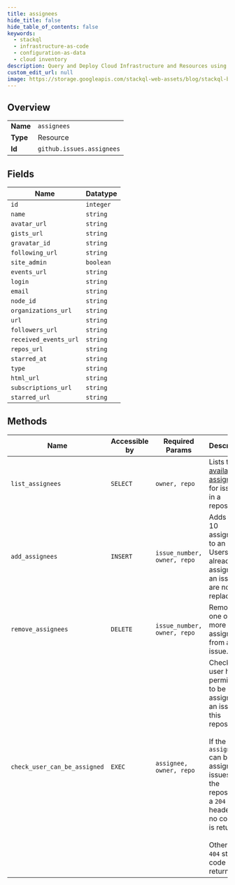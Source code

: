```yaml
---
title: assignees
hide_title: false
hide_table_of_contents: false
keywords:
  - stackql
  - infrastructure-as-code
  - configuration-as-data
  - cloud inventory
description: Query and Deploy Cloud Infrastructure and Resources using SQL
custom_edit_url: null
image: https://storage.googleapis.com/stackql-web-assets/blog/stackql-blog-post-featured-image.png
---
```

  
    

## Overview
<table><tbody>
<tr><td><b>Name</b></td><td><code>assignees</code></td></tr>
<tr><td><b>Type</b></td><td>Resource</td></tr>
<tr><td><b>Id</b></td><td><code>github.issues.assignees</code></td></tr>
</tbody></table>

## Fields
| Name | Datatype |
| ---- | -------- |
| `id` | `integer` |
| `name` | `string` |
| `avatar_url` | `string` |
| `gists_url` | `string` |
| `gravatar_id` | `string` |
| `following_url` | `string` |
| `site_admin` | `boolean` |
| `events_url` | `string` |
| `login` | `string` |
| `email` | `string` |
| `node_id` | `string` |
| `organizations_url` | `string` |
| `url` | `string` |
| `followers_url` | `string` |
| `received_events_url` | `string` |
| `repos_url` | `string` |
| `starred_at` | `string` |
| `type` | `string` |
| `html_url` | `string` |
| `subscriptions_url` | `string` |
| `starred_url` | `string` |
## Methods
| Name | Accessible by | Required Params | Description |
| ---- | ------------- | --------------- | ----------- |
| `list_assignees` | `SELECT` | `owner, repo` | Lists the [available assignees](https://docs.github.com/articles/assigning-issues-and-pull-requests-to-other-github-users/) for issues in a repository. |
| `add_assignees` | `INSERT` | `issue_number, owner, repo` | Adds up to 10 assignees to an issue. Users already assigned to an issue are not replaced. |
| `remove_assignees` | `DELETE` | `issue_number, owner, repo` | Removes one or more assignees from an issue. |
| `check_user_can_be_assigned` | `EXEC` | `assignee, owner, repo` | Checks if a user has permission to be assigned to an issue in this repository.<br /><br />If the `assignee` can be assigned to issues in the repository, a `204` header with no content is returned.<br /><br />Otherwise a `404` status code is returned. |
